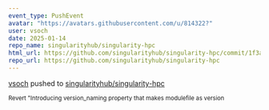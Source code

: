 ```yaml
---
event_type: PushEvent
avatar: "https://avatars.githubusercontent.com/u/814322?"
user: vsoch
date: 2025-01-14
repo_name: singularityhub/singularity-hpc
html_url: https://github.com/singularityhub/singularity-hpc/commit/1f3a318420297f2f4a2d7f44a4c0f6cf0d18df6e
repo_url: https://github.com/singularityhub/singularity-hpc
---
```


<a href='https://github.com/vsoch' target='_blank'>vsoch</a> pushed to <a href='https://github.com/singularityhub/singularity-hpc' target='_blank'>singularityhub/singularity-hpc</a>

<small>Revert "Introducing version_naming property that makes modulefile as version 